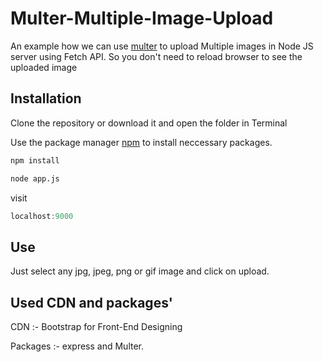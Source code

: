 # Multer-Multiple-Image-Upload

An example how we can use [multer](https://www.npmjs.com/package/multer) to upload Multiple images in Node JS server using Fetch API. So you don't need to reload browser to see the uploaded image

## Installation
Clone the repository or download it and open the folder in Terminal

Use the package manager [npm](https://www.npmjs.com/) to install neccessary packages.

```bash
npm install
```
```bash
node app.js
```
visit 

```javascript
localhost:9000

```



## Use

Just select any jpg, jpeg, png or gif image and click on upload.

## Used CDN and packages'

CDN :- Bootstrap for Front-End Designing

Packages :- express and Multer.